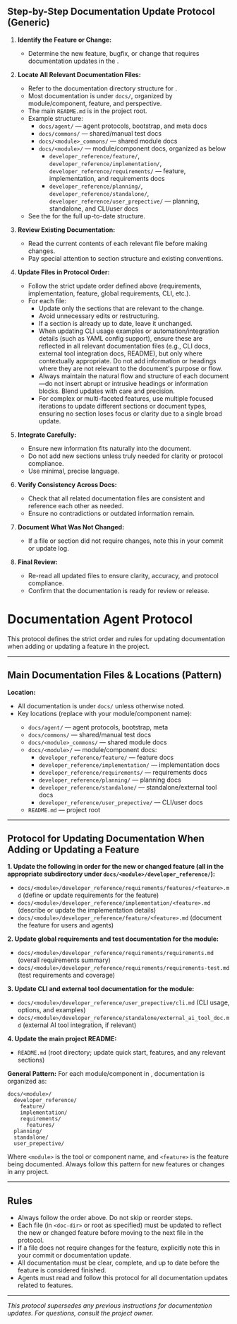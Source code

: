 ## Step-by-Step Documentation Update Protocol (Generic)

1. **Identify the Feature or Change:**
   - Determine the new feature, bugfix, or change that requires documentation updates in the <project>.

2. **Locate All Relevant Documentation Files:**
   - Refer to the documentation directory structure for <project>.
   - Most documentation is under `docs/`, organized by module/component, feature, and perspective.
   - The main `README.md` is in the project root.
   - Example structure:
     - `docs/agent/` — agent protocols, bootstrap, and meta docs
     - `docs/commons/` — shared/manual test docs
     - `docs/<module>_commons/` — shared module docs
     - `docs/<module>/` — module/component docs, organized as below
         - `developer_reference/feature/`, `developer_reference/implementation/`, `developer_reference/requirements/` — feature, implementation, and requirements docs
         - `developer_reference/planning/`, `developer_reference/standalone/`, `developer_reference/user_prepective/` — planning, standalone, and CLI/user docs
   - See the <project> for the full up-to-date structure.

3. **Review Existing Documentation:**
   - Read the current contents of each relevant file before making changes.
   - Pay special attention to section structure and existing conventions.


4. **Update Files in Protocol Order:**
   - Follow the strict update order defined above (requirements, implementation, feature, global requirements, CLI, etc.).
   - For each file:
     - Update only the sections that are relevant to the change.
     - Avoid unnecessary edits or restructuring.
     - If a section is already up to date, leave it unchanged.
     - When updating CLI usage examples or automation/integration details (such as YAML config support), ensure these are reflected in all relevant documentation files (e.g., CLI docs, external tool integration docs, README), but only where contextually appropriate. Do not add information or headings where they are not relevant to the document's purpose or flow.
     - Always maintain the natural flow and structure of each document—do not insert abrupt or intrusive headings or information blocks. Blend updates with care and precision.
     - For complex or multi-faceted features, use multiple focused iterations to update different sections or document types, ensuring no section loses focus or clarity due to a single broad update.

5. **Integrate Carefully:**
   - Ensure new information fits naturally into the document.
   - Do not add new sections unless truly needed for clarity or protocol compliance.
   - Use minimal, precise language.

6. **Verify Consistency Across Docs:**
   - Check that all related documentation files are consistent and reference each other as needed.
   - Ensure no contradictions or outdated information remain.

7. **Document What Was Not Changed:**
   - If a file or section did not require changes, note this in your commit or update log.

8. **Final Review:**
   - Re-read all updated files to ensure clarity, accuracy, and protocol compliance.
   - Confirm that the documentation is ready for review or release.
# Documentation Agent Protocol

This protocol defines the strict order and rules for updating documentation when adding or updating a feature in the project.

---



## Main Documentation Files & Locations (Pattern)
**Location:**
- All documentation is under `docs/` unless otherwise noted.
- Key locations (replace <module> with your module/component name):
  - `docs/agent/` — agent protocols, bootstrap, meta
  - `docs/commons/` — shared/manual test docs
  - `docs/<module>_commons/` — shared module docs
  - `docs/<module>/` — module/component docs:
    - `developer_reference/feature/` — feature docs
    - `developer_reference/implementation/` — implementation docs
    - `developer_reference/requirements/` — requirements docs
    - `developer_reference/planning/` — planning docs
    - `developer_reference/standalone/` — standalone/external tool docs
    - `developer_reference/user_prepective/` — CLI/user docs
  - `README.md` — project root

---



## Protocol for Updating Documentation When Adding or Updating a Feature

**1. Update the following in order for the new or changed feature (all in the appropriate subdirectory under `docs/<module>/developer_reference/`):**
   - `docs/<module>/developer_reference/requirements/features/<feature>.md` (define or update requirements for the feature)
   - `docs/<module>/developer_reference/implementation/<feature>.md` (describe or update the implementation details)
   - `docs/<module>/developer_reference/feature/<feature>.md` (document the feature for users and agents)

**2. Update global requirements and test documentation for the module:**
   - `docs/<module>/developer_reference/requirements/requirements.md` (overall requirements summary)
   - `docs/<module>/developer_reference/requirements/requirements-test.md` (test requirements and coverage)

**3. Update CLI and external tool documentation for the module:**
   - `docs/<module>/developer_reference/user_prepective/cli.md` (CLI usage, options, and examples)
   - `docs/<module>/developer_reference/standalone/external_ai_tool_doc.md` (external AI tool integration, if relevant)

**4. Update the main project README:**
   - `README.md` (root directory; update quick start, features, and any relevant sections)

**General Pattern:**
For each module/component in <project>, documentation is organized as:

```
docs/<module>/
  developer_reference/
    feature/
    implementation/
    requirements/
      features/
  planning/
  standalone/
  user_prepective/
```
Where `<module>` is the tool or component name, and `<feature>` is the feature being documented. Always follow this pattern for new features or changes in any project.

---


## Rules
- Always follow the order above. Do not skip or reorder steps.
- Each file (in `<doc-dir>` or root as specified) must be updated to reflect the new or changed feature before moving to the next file in the protocol.
- If a file does not require changes for the feature, explicitly note this in your commit or documentation update.
- All documentation must be clear, complete, and up to date before the feature is considered finished.
- Agents must read and follow this protocol for all documentation updates related to features.

---

_This protocol supersedes any previous instructions for documentation updates. For questions, consult the project owner._
